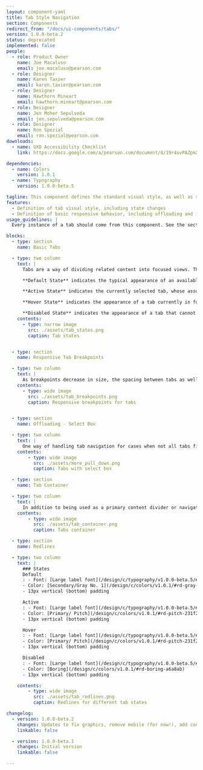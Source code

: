 ```yaml
---
layout: component-yaml
title: Tab Style Navigation
section: Components
redirect_from: "/docs/ui-components/tabs/"
version: 1.0.0-beta.2
status: deprecated
implemented: false
people:
  - role: Product Owner
    name: Joe Macaluso
    email: joe.macaluso@pearson.com
  - role: Designer
    name: Karen Taxier
    email: karen.taxier@pearson.com
  - role: Designer
    name: Hawthorn Mineart
    email: hawthorn.mineart@pearson.com
  - role: Designer
    name: Jen Moher Sepulveda
    email: jen.sepulveda@pearson.com
  - role: Designer
    name: Ron Spezial
    email: ron.spezial@pearson.com
downloads:
  - name: UXD Accessibility Checklist
    link: https://docs.google.com/a/pearson.com/document/d/19r4uvPAZpmXRwT_krIr9MqHLYC-Vgjah2kPDi9PYaQA/edit?usp=sharing

dependencies:
  - name: Colors
    version: 1.0.1
  - name: Typography
    version: 1.0.0-beta.5

tagline: This component defines the standard visual style, as well as some basic behavior for tabs.
features:
  - Definition of tab visual style, including state changes
  - Definition of basic responsive behavior, including offloading and infinite scroll variations
usage_guidelines: |
  Every instance of a tab should come from this component. See the sections below for information about when to use the different responsive options.

blocks:
  - type: section
    name: Basic Tabs

  - type: two column
    text: |
      Tabs are a way of dividing related content into focused views. They can be used as high level navigation, or to quickly switch between something like groups of content or  aspects of a single textbook. Tabs may be used on an entire page, or within a closed container. In most cases, they should be located above the content or views they're dividing.  

      **Default State** indicates the typical appearance of an available, but not selected tab

      **Active State** indicates the currently selected tab, whose associated content is currently being displayed

      **Hover State** indicates the appearance of a tab currently in focus

      **Disabled State** indicates the appearance of a tab that cannot be selected or displayed
    contents:
      - type: narrow image
        src: ./assets/tab_states.png
        caption: Tab states


  - type: section
    name: Responsive Tab Breakpoints

  - type: two column
    text: |
      As breakpoints decrease in size, the spacing between tabs as well as the width of the leftmost margin decreases.
    contents:
      - type: wide image
        src: ./assets/tab_breakpoints.png
        caption: Responsive breakpoints for tabs


  - type: section
    name: Offloading - Select Box

  - type: two column
    text: |
      One way of handling tab navigation for cases when not all tabs fit within the viewport or when it's not desirable to show all tabs at once is to make use of a select box to contain the non visible tabs. If an item is selected from the select box, that item then takes the place of the last visible tab, and that tab becomes an available selection within the select box.
    contents:
        - type: wide image
          src: ./assets/more_pull_down.png
          caption: Tabs with select box

  - type: section
    name: Tab Container

  - type: two column
    text: |
      In addition to being used as a primary content divider or navigation method, tabs can also be used within a container. All redline values remain the same, but should be used with respect to the bounding container. Tabs containers may utilize a background color (Dirty Ice #F8F8F8) to differentiate them from the container body.  
    contents:
        - type: wide image
          src: ./assets/tab_container.png
          caption: Tabs container

  - type: section
    name: Redlines

  - type: two column
    text: |
      ### States
      Default
      : - Font: [Large label font](/design/c/typography/v1.0.0-beta.5/#rd-large-label)
      - Color: [Secondary/Gray No. 1](/design/c/colors/v1.0.1/#rd-gray-no-1-565656)
      - 13px vertical (bottom) padding

      Active
      : - Font: [Large label font](/design/c/typography/v1.0.0-beta.5/#rd-large-label)
      - Color: [Primary/ Pitch](/design/c/colors/v1.0.1/#rd-pitch-231f20)
      - 13px vertical (bottom) padding

      Hover
      : - Font: [Large label font](/design/c/typography/v1.0.0-beta.5/#rd-large-label)
      - Color: [Primary/ Pitch](/design/c/colors/v1.0.1/#rd-pitch-231f20)
      - 13px vertical (bottom) padding

      Disabled
      : - Font: [Large label font](/design/c/typography/v1.0.0-beta.5/#rd-large-label)
      - Color: [Boring](/design/c/colors/v1.0.1/#rd-boring-a6a8ab)
      - 13px vertical (bottom) padding

    contents:
        - type: wide image
          src: ./assets/tab_redlines.png
          caption: Redlines for different tab states

changelog:
  - version: 1.0.0-beta.2
    changes: Updates to fix graphics, remove mobile (for now!), add container, adjust redlines, and shuffle.
    linkable: false

  - version: 1.0.0-beta.1
    changes: Initial version
    linkable: false

---
```

